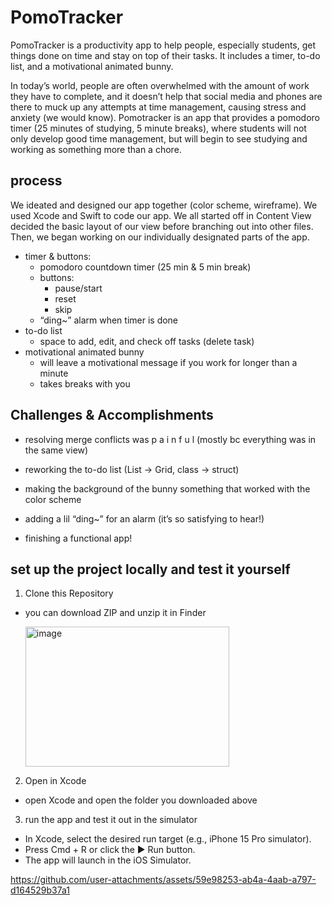# PomoTracker
PomoTracker is a productivity app to help people, especially students, get things done on time and stay on top of their tasks. It includes a timer, to-do list, and a motivational animated bunny.

In today’s world, people are often overwhelmed with the amount of work they have to complete, and it doesn’t help that social media and phones are there to muck up any attempts at time management, causing stress and anxiety (we would know).
Pomotracker is an app that provides a pomodoro timer (25 minutes of studying, 5 minute breaks), where students will not only develop good time management, but will begin to see studying and working as something more than a chore. 

## process
We ideated and designed our app together (color scheme, wireframe). We used Xcode and Swift to code our app. We all started off in Content View decided the basic layout of our view before branching out into other files. Then, we began working on our individually designated parts of the app.
- timer & buttons:
  - pomodoro countdown timer (25 min & 5 min break)
  - buttons:
    - pause/start
    - reset
    - skip
  - “ding~” alarm when timer is done
- to-do list
  - space to add, edit, and check off tasks (delete task)
- motivational animated bunny
  - will leave a motivational message if you work for longer than a minute 
  - takes breaks with you

## Challenges & Accomplishments
- resolving merge conflicts was  p a i n f u l (mostly bc everything was in the same view)
- reworking the to-do list (List → Grid, class → struct)
- making the background of the bunny something that worked with the color scheme
  
- adding a lil “ding~” for an alarm (it’s so satisfying to hear!)
- finishing a functional app!

## set up the project locally and test it yourself
1. Clone this Repository
  - you can download ZIP and unzip it in Finder
    <p align="left">
      <img width="326" height="224" alt="image" src="https://github.com/user-attachments/assets/a1497b8e-f877-462a-87d3-750c8dbd28a7" />
    </p>
2. Open in Xcode
  - open Xcode and open the folder you downloaded above
3. run the app and test it out in the simulator
  - In Xcode, select the desired run target (e.g., iPhone 15 Pro simulator).
  - Press Cmd + R or click the ▶ Run button.
  - The app will launch in the iOS Simulator.

https://github.com/user-attachments/assets/59e98253-ab4a-4aab-a797-d164529b37a1

